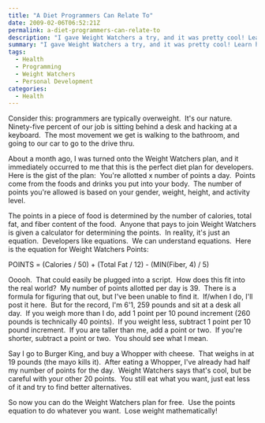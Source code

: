```yaml
---
title: "A Diet Programmers Can Relate To"
date: 2009-02-06T06:52:21Z
permalink: a-diet-programmers-can-relate-to
description: "I gave Weight Watchers a try, and it was pretty cool! Learn how the Weight Watchers point system works like a programming algorithm."
summary: "I gave Weight Watchers a try, and it was pretty cool! Learn how the Weight Watchers point system works like a programming algorithm."
tags:
  - Health
  - Programming
  - Weight Watchers
  - Personal Development
categories: 
  - Health
---
```


Consider this: programmers are typically overweight.  It's our nature.  Ninety-five percent of our job is sitting behind a desk and hacking at a keyboard.  The most movement we get is walking to the bathroom, and going to our car to go to the drive thru.

About a month ago, I was turned onto the Weight Watchers plan, and it immediately occurred to me that this is the perfect diet plan for developers.  Here is the gist of the plan:  You're allotted x number of points a day.  Points come from the foods and drinks you put into your body.  The number of points you're allowed is based on your gender, weight, height, and activity level.

The points in a piece of food is determined by the number of calories, total fat, and fiber content of the food.  Anyone that pays to join Weight Watchers is given a calculator for determining the points.  In reality, it's just an equation.  Developers like equations.  We can understand equations.  Here is the equation for Weight Watchers Points:

POINTS = (Calories / 50) + (Total Fat / 12) - (MIN(Fiber, 4) / 5)

Ooooh.  That could easily be plugged into a script.  How does this fit into the real world?  My number of points allotted per day is 39.  There is a formula for figuring that out, but I've been unable to find it.  If/when I do, I'll post it here.  But for the record, I'm 6'1, 259 pounds and sit at a desk all day.  If you weigh more than I do, add 1 point per 10 pound increment (260 pounds is technically 40 points).  If you weight less, subtract 1 point per 10 pound increment.  If you are taller than me, add a point or two.  If you're shorter, subtract a point or two.  You should see what I mean.

Say I go to Burger King, and buy a Whopper with cheese.  That weighs in at 19 pounds (the mayo kills it).  After eating a Whopper, I've already had half my number of points for the day.  Weight Watchers says that's cool, but be careful with your other 20 points.  You still eat what you want, just eat less of it and try to find better alternatives.

So now you can do the Weight Watchers plan for free.  Use the points equation to do whatever you want.  Lose weight mathematically!